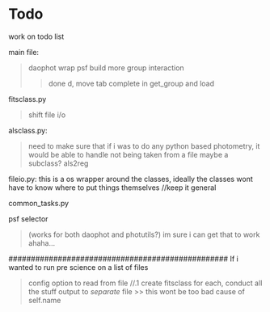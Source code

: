 # Todo

work on todo list

main file:
> daophot wrap
> psf build
> more group interaction
>> done d, move
> tab complete in get_group and load

fitsclass.py
> shift file i/o

alsclass.py:
> need to make sure that if i was to do any python based photometry, it would be able to handle not being taken from a file
> maybe a subclass?
> als2reg

fileio.py:
this is a os wrapper around the classes, ideally the classes wont have to know where to put things themselves //keep it general

common_tasks.py

psf selector 
> (works for both daophot and photutils?) im sure i can get that to work ahaha...






#################################################
If i wanted to run pre science on a list of files
> config option to read from file     //.1
> create fitsclass for each, conduct all the stuff
> output to *separate* file >> this wont be too bad cause of self.name

